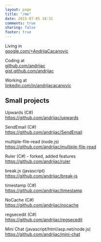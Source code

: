 ```yaml
---
layout: page
title: "/me"
date: 2015-07-05 18:31
comments: true
sharing: false
footer: true
---
```


Living in<br>
[google.com/+AndrijaCacanovic](https://google.com/+AndrijaCacanovic)

Coding at<br>
[github.com/andrijac](https://github.com/andrijac)<br>
[gist.github.com/andrijac](https://gist.github.com/andrijac)

Working at<br>
[linkedin.com/in/andrijacacanovic](https://www.linkedin.com/in/andrijacacanovic)

Small projects
---

Upwards (C#)<br>
https://github.com/andrijac/upwards

SendEmail (C#)<br>
https://github.com/andrijac/SendEmail

multiple-file-read (node.js)<br>
https://github.com/andrijac/multiple-file-read

Ruler (C#) - forked, added features<br>
https://github.com/andrijac/ruler

break.js (javascript)<br>
https://github.com/andrijac/break-js

timestamp (C#)<br>
https://github.com/andrijac/timestamp

NoCache (C#)<br>
https://github.com/andrijac/nocache

regsecedit (C#)<br>
https://github.com/andrijac/regsecedit

Mini Chat (javascript/html/asp.net/node.js)<br>
https://github.com/andrijac/mini-chat